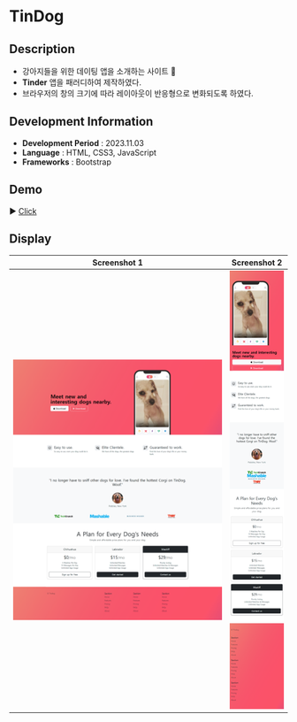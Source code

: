 # TinDog

## Description

- 강아지들을 위한 데이팅 앱을 소개하는 사이트 🐶
- **Tinder** 앱을 패러디하여 제작하였다.
- 브라우저의 창의 크기에 따라 레이아웃이 반응형으로 변화되도록 하였다.

## Development Information

- **Development Period** : 2023.11.03
- **Language** : HTML, CSS3, JavaScript
- **Frameworks** : Bootstrap

## Demo

▶️ [Click](https://starrykss.github.io/Experiments/TinDog/index.html)

## Display

|              Screenshot 1              |              Screenshot 2              |
| :------------------------------------: | :------------------------------------: |
| ![Web Page Screenshot 1](picture1.png) | ![Web Page Screenshot 2](picture2.png) |

